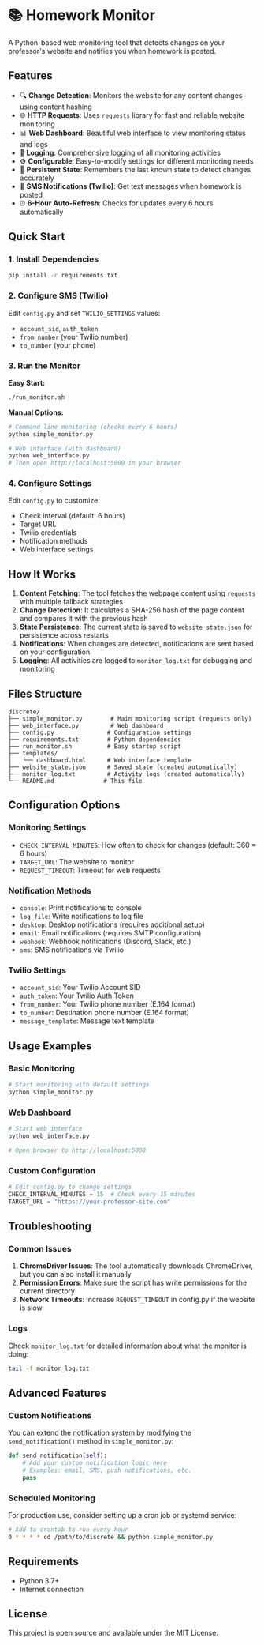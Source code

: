 # 📚 Homework Monitor

A Python-based web monitoring tool that detects changes on your professor's website and notifies you when homework is posted.

## Features

- 🔍 **Change Detection**: Monitors the website for any content changes using content hashing
- 🌐 **HTTP Requests**: Uses `requests` library for fast and reliable website monitoring
- 📊 **Web Dashboard**: Beautiful web interface to view monitoring status and logs
- 📝 **Logging**: Comprehensive logging of all monitoring activities
- ⚙️ **Configurable**: Easy-to-modify settings for different monitoring needs
- 🔄 **Persistent State**: Remembers the last known state to detect changes accurately
- 📱 **SMS Notifications (Twilio)**: Get text messages when homework is posted
- ⏰ **6-Hour Auto-Refresh**: Checks for updates every 6 hours automatically

## Quick Start

### 1. Install Dependencies

```bash
pip install -r requirements.txt
```

### 2. Configure SMS (Twilio)

Edit `config.py` and set `TWILIO_SETTINGS` values:
- `account_sid`, `auth_token`
- `from_number` (your Twilio number)
- `to_number` (your phone)

### 3. Run the Monitor

**Easy Start:**
```bash
./run_monitor.sh
```

**Manual Options:**
```bash
# Command line monitoring (checks every 6 hours)
python simple_monitor.py

# Web interface (with dashboard)
python web_interface.py
# Then open http://localhost:5000 in your browser
```

### 4. Configure Settings

Edit `config.py` to customize:
- Check interval (default: 6 hours)
- Target URL
- Twilio credentials
- Notification methods
- Web interface settings

## How It Works

1. **Content Fetching**: The tool fetches the webpage content using `requests` with multiple fallback strategies
2. **Change Detection**: It calculates a SHA-256 hash of the page content and compares it with the previous hash
3. **State Persistence**: The current state is saved to `website_state.json` for persistence across restarts
4. **Notifications**: When changes are detected, notifications are sent based on your configuration
5. **Logging**: All activities are logged to `monitor_log.txt` for debugging and monitoring

## Files Structure

```
discrete/
├── simple_monitor.py        # Main monitoring script (requests only)
├── web_interface.py         # Web dashboard
├── config.py               # Configuration settings
├── requirements.txt        # Python dependencies
├── run_monitor.sh          # Easy startup script
├── templates/
│   └── dashboard.html      # Web interface template
├── website_state.json      # Saved state (created automatically)
├── monitor_log.txt         # Activity logs (created automatically)
└── README.md              # This file
```

## Configuration Options

### Monitoring Settings
- `CHECK_INTERVAL_MINUTES`: How often to check for changes (default: 360 = 6 hours)
- `TARGET_URL`: The website to monitor
- `REQUEST_TIMEOUT`: Timeout for web requests

### Notification Methods
- `console`: Print notifications to console
- `log_file`: Write notifications to log file
- `desktop`: Desktop notifications (requires additional setup)
- `email`: Email notifications (requires SMTP configuration)
- `webhook`: Webhook notifications (Discord, Slack, etc.)
- `sms`: SMS notifications via Twilio

### Twilio Settings
- `account_sid`: Your Twilio Account SID
- `auth_token`: Your Twilio Auth Token
- `from_number`: Your Twilio phone number (E.164 format)
- `to_number`: Destination phone number (E.164 format)
- `message_template`: Message text template

## Usage Examples

### Basic Monitoring
```bash
# Start monitoring with default settings
python simple_monitor.py
```

### Web Dashboard
```bash
# Start web interface
python web_interface.py

# Open browser to http://localhost:5000
```

### Custom Configuration
```python
# Edit config.py to change settings
CHECK_INTERVAL_MINUTES = 15  # Check every 15 minutes
TARGET_URL = "https://your-professor-site.com"
```

## Troubleshooting

### Common Issues

1. **ChromeDriver Issues**: The tool automatically downloads ChromeDriver, but you can also install it manually
2. **Permission Errors**: Make sure the script has write permissions for the current directory
3. **Network Timeouts**: Increase `REQUEST_TIMEOUT` in config.py if the website is slow

### Logs

Check `monitor_log.txt` for detailed information about what the monitor is doing:
```bash
tail -f monitor_log.txt
```

## Advanced Features

### Custom Notifications

You can extend the notification system by modifying the `send_notification()` method in `simple_monitor.py`:

```python
def send_notification(self):
    # Add your custom notification logic here
    # Examples: email, SMS, push notifications, etc.
    pass
```

### Scheduled Monitoring

For production use, consider setting up a cron job or systemd service:

```bash
# Add to crontab to run every hour
0 * * * * cd /path/to/discrete && python simple_monitor.py
```

## Requirements

- Python 3.7+
- Internet connection

## License

This project is open source and available under the MIT License.
